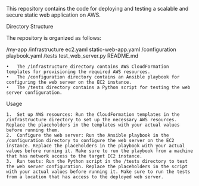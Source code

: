 This repository contains the code for deploying and testing a scalable and secure static web application on AWS.

Directory Structure

The repository is organized as follows:

/my-app
    /infrastructure
        ec2.yaml
        static-web-app.yaml
    /configuration
        playbook.yaml
    /tests
        test_web_server.py
    README.md

	•	The /infrastructure directory contains AWS CloudFormation templates for provisioning the required AWS resources.
	•	The /configuration directory contains an Ansible playbook for configuring the web server on the EC2 instance.
	•	The /tests directory contains a Python script for testing the web server configuration.

Usage

	1.	Set up AWS resources: Run the CloudFormation templates in the /infrastructure directory to set up the necessary AWS resources. Replace the placeholders in the templates with your actual values before running them.
	2.	Configure the web server: Run the Ansible playbook in the /configuration directory to configure the web server on the EC2 instance. Replace the placeholders in the playbook with your actual values before running it. Make sure to run the playbook from a machine that has network access to the target EC2 instance.
	3.	Run tests: Run the Python script in the /tests directory to test the web server configuration. Replace the placeholders in the script with your actual values before running it. Make sure to run the tests from a location that has access to the deployed web server.
